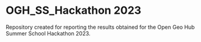 # OGH_SS_Hackathon 2023

Repository created for reporting the results obtained for the Open Geo Hub Summer School Hackathon 2023.

